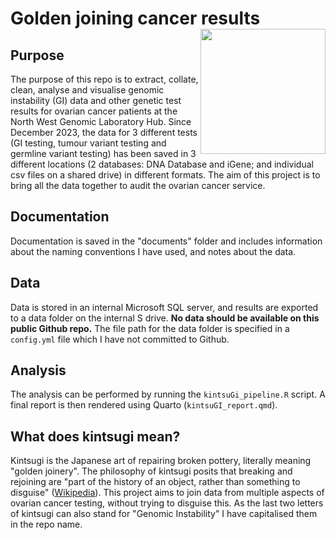 # Golden joining cancer results <img src="kintsuGI_logo.png" align="right" height="200"/>

## Purpose

The purpose of this repo is to extract, collate, clean, analyse and visualise genomic instability (GI) data and other genetic test results for ovarian cancer patients at the North West Genomic Laboratory Hub.
Since December 2023, the data for 3 different tests (GI testing, tumour variant testing and germline variant testing) has been saved in 3 different locations (2 databases: DNA Database and iGene; and individual csv files on a shared drive) in different formats.
The aim of this project is to bring all the data together to audit the ovarian cancer service.

## Documentation

Documentation is saved in the "documents" folder and includes information about the naming conventions I have used, and notes about the data.

## Data

Data is stored in an internal Microsoft SQL server, and results are exported to a data folder on the internal S drive.
**No data should be available on this public Github repo.** The file path for the data folder is specified in a `config.yml` file which I have not committed to Github.

## Analysis

The analysis can be performed by running the `kintsuGi_pipeline.R` script.
A final report is then rendered using Quarto (`kintsuGI_report.qmd`).

## What does kintsugi mean?

Kintsugi is the Japanese art of repairing broken pottery, literally meaning "golden joinery".
The philosophy of kintsugi posits that breaking and rejoining are "part of the history of an object, rather than something to disguise" ([Wikipedia](https://en.wikipedia.org/wiki/Kintsugi)).
This project aims to join data from multiple aspects of ovarian cancer testing, without trying to disguise this.
As the last two letters of kintsugi can also stand for "Genomic Instability" I have capitalised them in the repo name.

## 
